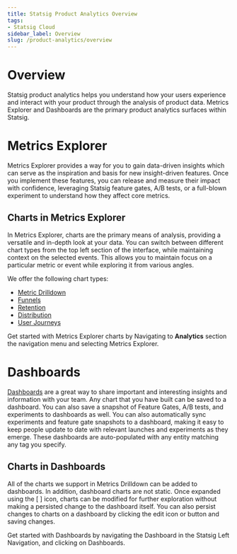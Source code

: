 ```yaml
---
title: Statsig Product Analytics Overview
tags:
- Statsig Cloud 
sidebar_label: Overview
slug: /product-analytics/overview
---
```


# Overview

Statsig product analytics helps you understand how your users experience and interact with your product through the analysis of product data. Metrics Explorer and Dashboards are the primary product analytics surfaces within Statsig. 


# Metrics Explorer

Metrics Explorer provides a way for you to gain data-driven insights which can serve as the inspiration and basis for new insight-driven features. Once you implement these features, you can release and measure their impact with confidence, leveraging Statsig feature gates, A/B tests, or a full-blown experiment to understand how they affect core metrics.

## Charts in Metrics Explorer

In Metrics Explorer, charts are the primary means of analysis, providing a versatile and in-depth look at your data. You can switch between different chart types from the top left section of the interface, while maintaining context on the selected events. This allows you to maintain focus on a particular metric or event while exploring it from various angles.

We offer the following chart types: 

- [Metric Drilldown](/product-analytics/drilldown)
- [Funnels](/product-analytics/funnels)
- [Retention](/product-analytics/retention)
- [Distribution](/product-analytics/distribution)
- [User Journeys](/product-analytics/user-journeys)

Get started with Metrics Explorer charts by Navigating to **Analytics** section the navigation menu and selecting Metrics Explorer. 

# Dashboards

[Dashboards](/product-analytics/dashboards) are a great way to share important and interesting insights and information with your team. Any chart that you have built can be saved to a dashboard. You can also save a snapshot of Feature Gates, A/B tests, and experiments to dashboards as well. You can also automatically sync experiments and feature gate snapshots to a dashboard, making it easy to keep people update to date with relevant launches and experiments as they emerge. These dashboards are auto-populated with any entity matching any tag you specify.  

## Charts in Dashboards

All of the charts we support in Metrics Drilldown can be added to dashboards. In addition, dashboard charts are not static. Once expanded using the [ ] icon, charts can be modified for further exploration without making a persisted change to the dashboard itself. You can also persist changes to charts on a dashboard by clicking the edit icon or button and saving changes. 

Get started with Dashboards by navigating the Dashboard in the Statsig Left Navigation, and clicking on Dashboards.

